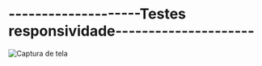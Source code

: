 # --------------------Testes responsividade---------------------
 
 ![Captura de tela ](https://user-images.githubusercontent.com/112362301/208097210-a94f9333-528b-4e8d-805d-43db935de8e0.png)
